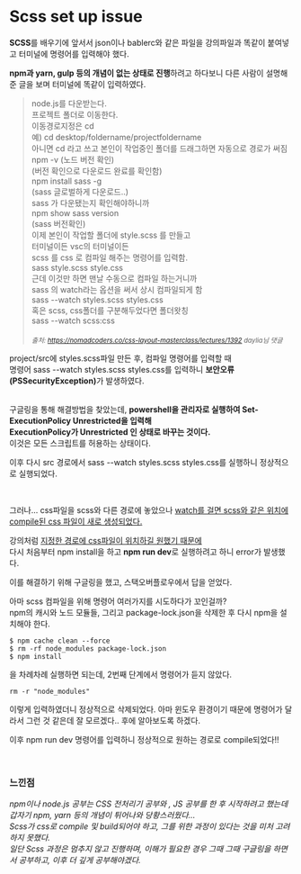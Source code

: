 # Scss set up issue

<b>SCSS</b>를 배우기에 앞서서
json이나 bablerc와 같은 파일을 강의파일과 똑같이 붙여넣고 터미널에 명령어를 입력해야 했다.

<b>npm과 yarn, gulp 등의 개념이 없는 상태로 진행</b>하려고 하다보니
다른 사람이 설명해준 글을 보며 터미널에 똑같이 입력하였다.

> node.js를 다운받는다.<br>프로젝트 폴더로 이동한다.<br>이동경로지정은 cd<br>예) cd desktop/foldername/projectfoldername<br>아니면 cd 라고 쓰고 본인이 작업중인 폴더를 드래그하면 자동으로 경로가 써짐<br>npm -v (노드 버전 확인)<br>(버전 확인으로 다운로드 완료를 확인함)<br>npm install sass -g<br>(sass 글로벌하게 다운로드..)<br>sass 가 다운됐는지 확인해야하니까<br>npm show sass version<br>(sass 버전확인)<br>이제 본인이 작업할 폴더에 style.scss 를 만들고<br>터미널이든 vsc의 터미널이든<br>scss 를 css 로 컴파일 해주는 명령어를 입력함.<br>sass style.scss style.css<br>근데 이것만 하면 맨날 수동으로 컴파일 하는거니까<br>sass 의 watch라는 옵션을 써서 상시 컴파일되게 함<br>sass --watch styles.scss styles.css<br>혹은 scss, css폴더를 구분해두었다면 폴더왓칭<br>sass --watch scss:css<br><br><small><i>출처: https://nomadcoders.co/css-layout-masterclass/lectures/1392 daylia님 댓글</i></small>

project/src에 styles.scss파일 만든 후, 컴파일 명령어를 입력할 때 <br>
명령어 sass --watch styles.scss styles.css를 입력하니 <b>보안오류(PSSecurityException)</b>가 발생하였다.

<br>
구글링을 통해 해결방법을 찾았는데, <b>powershell을 관리자로 실행하여 Set-ExecutionPolicy Unrestricted을 입력해<br>
ExecutionPolicy가 Unrestricted 인 상태로 바꾸는 것이다.</b><br>
이것은 모든 스크립트를 허용하는 상태이다.

이후 다시 src 경로에서 sass --watch styles.scss styles.css를 실행하니 정상적으로 실행되었다.

<br>

그러나... css파일을 scss와 다른 경로에 놓았으나 <u>watch를 걸면 scss와 같은 위치에 compile된 css 파일이 새로 생성되었다.</u>

강의처럼 <u>지정한 경로에 css파일이 위치하길 원했기 때문에</u> <br>
다시 처음부터 npm install을 하고 <b>npm run dev</b>로 실행하려고 하니 error가 발생했다.

이를 해결하기 위해 구글링을 했고, 스택오버플로우에서 답을 얻었다.

아마 scss 컴파일을 위해 명령어 여러가지를 시도하다가 꼬인걸까? <br>
npm의 캐시와 노드 모듈들, 그리고 package-lock.json을 삭제한 후 다시 npm을 설치해야 한다.

```
$ npm cache clean --force
$ rm -rf node_modules package-lock.json
$ npm install
```

을 차례차례 실행하면 되는데, 2번째 단계에서 명령어가 듣지 않았다.

```
rm -r "node_modules"
```

이렇게 입력하였더니 정상적으로 삭제되었다.
아마 윈도우 환경이기 때문에 명령어가 달라서 그런 것 같은데
잘 모르겠다.. 후에 알아보도록 하겠다.

이후 npm run dev 명령어를 입력하니 정상적으로 원하는 경로로 compile되었다!!

<br>

### 느낀점

<i>npm이나 node.js 공부는 CSS 전처리기 공부와 , JS 공부를 한 후 시작하려고 했는데 갑자기 npm, yarn 등의 개념이 튀어나와 당황스러웠다...<br> Scss가 css로 compile 및 build되어야 하고, 그를 위한 과정이 있다는 것을 미처 고려하지 못했다.<br>
일단 Scss 과정은 멈추지 않고 진행하며, 이해가 필요한 경우 그때 그때 구글링을 하면서 공부하고, 이후 더 깊게 공부해야겠다.
</i>

<br>
